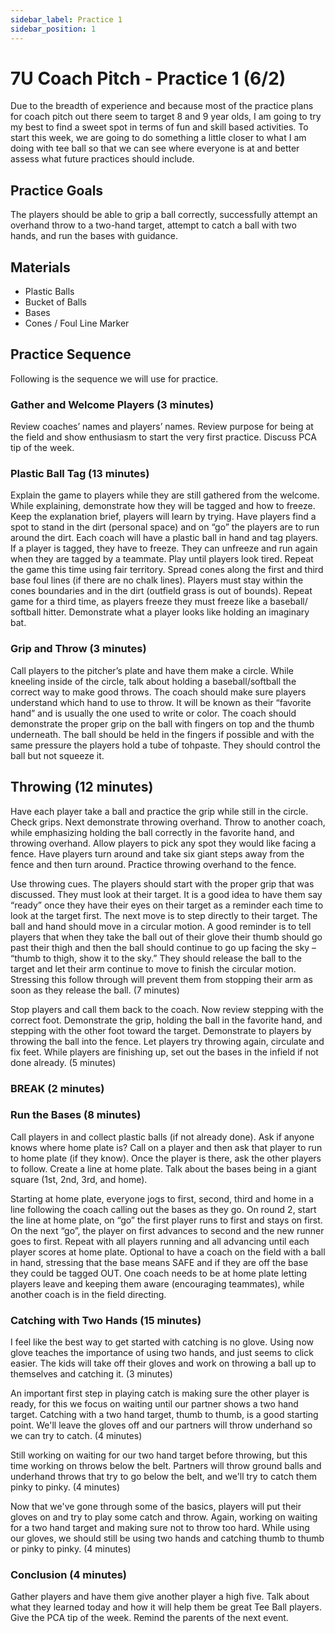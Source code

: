 ```yaml
---
sidebar_label: Practice 1
sidebar_position: 1
---
```


# 7U Coach Pitch - Practice 1 (6/2)

Due to the breadth of experience and because most of the practice plans for coach pitch out there seem to target 8 and 9 year olds, I am going to try my best to find a sweet spot in terms of fun and skill based activities.  To start this week, we are going to do something a little closer to what I am doing with tee ball so that we can see where everyone is at and better assess what future practices should include.

## Practice Goals

The players should be able to grip a ball correctly, successfully attempt an overhand throw to a two-hand target, attempt to catch a ball with two hands, and run the bases with guidance.

## Materials

- Plastic Balls
- Bucket of Balls
- Bases
- Cones / Foul Line Marker

## Practice Sequence

Following is the sequence we will use for practice.

### Gather and Welcome Players (3 minutes)

Review coaches’ names and players’ names. Review purpose for being at the field and show enthusiasm to start the very first practice. Discuss PCA tip of the week.

### Plastic Ball Tag (13 minutes)

Explain the game to players while they are still gathered from the welcome. While explaining, demonstrate how they will be tagged and how to freeze. Keep the explanation brief, players will learn by trying. Have players find a spot to stand in the dirt (personal space) and on “go” the players are to run around the dirt. Each coach will have a plastic ball in hand and tag players. If a player is tagged, they have to freeze. They can unfreeze and run again when they are tagged by a teammate. Play until players look tired. Repeat the game this time using fair territory. Spread cones along the first and third base foul lines (if there are no chalk lines). Players must stay within the cones boundaries and in the dirt (outfield grass is out of bounds). Repeat game for a third time, as players freeze they must freeze like a baseball/ softball hitter. Demonstrate what a player looks like holding an imaginary bat.

### Grip and Throw (3 minutes)

Call players to the pitcher’s plate and have them make a circle. While kneeling inside of the circle, talk about holding a baseball/softball the correct way to make good throws. The coach should make sure players understand which hand to use to throw. It will be known as their “favorite hand” and is usually the one used to write or color. The coach should demonstrate the proper grip on the ball with fingers on top and the thumb underneath. The ball should be held in the fingers if possible and with the same pressure the players hold a tube of tohpaste. They should control the ball but not squeeze it.

## Throwing (12 minutes)

Have each player take a ball and practice the grip while still in the circle. Check grips. Next demonstrate throwing overhand. Throw to another coach, while emphasizing holding the ball correctly in the favorite hand, and throwing overhand. Allow players to pick any spot they would like facing a fence. Have players turn around and take six giant steps away from the fence and then turn around. Practice throwing overhand to the fence.

Use throwing cues. The players should start with the proper grip that was discussed. They must look at their target. It is a good idea to have them say “ready” once they have their eyes on their target as a reminder each time to look at the target first. The next move is to step directly to their target. The ball and hand should move in a circular motion. A good reminder is to tell players that when they take the ball out of their glove their thumb should go past their thigh and then the ball should continue to go up facing the sky – “thumb to thigh, show it to the sky.” They should release the ball to the target and let their arm continue to move to finish the circular motion. Stressing this follow through will prevent them from stopping their arm as soon as they release the ball. (7 minutes)

Stop players and call them back to the coach. Now review stepping with the correct foot. Demonstrate the grip, holding the ball in the favorite hand, and stepping with the other foot toward the target. Demonstrate to players by throwing the ball into the fence. Let players try throwing again, circulate and fix feet. While players are finishing up, set out the bases in the infield if not done already. (5 minutes)

### BREAK (2 minutes)

### Run the Bases (8 minutes)

Call players in and collect plastic balls (if not already done). Ask if anyone knows where home plate is? Call on a player and then ask that player to run to home plate (if they know). Once the player is there, ask the other players to follow. Create a line at home plate. Talk about the bases being in a giant square (1st, 2nd, 3rd, and home).

Starting at home plate, everyone jogs to first, second, third and home in a line following the coach calling out the bases as they go. On round 2, start the line at home plate, on “go” the first player runs to first and stays on first. On the next “go”, the player on first advances to second and the new runner goes to first. Repeat with all players running and all advancing until each player scores at home plate. Optional to have a coach on the field with a ball in hand, stressing that the base means SAFE and if they are off the base they could be tagged OUT. One coach needs to be at home plate letting players leave and keeping them aware (encouraging teammates), while another coach is in the field directing.

### Catching with Two Hands (15 minutes)

I feel like the best way to get started with catching is no glove.  Using now glove teaches the importance of using two hands, and just seems to click easier.  The kids will take off their gloves and work on throwing a ball up to themselves and catching it. (3 minutes)

An important first step in playing catch is making sure the other player is ready, for this we focus on waiting until our partner shows a two hand target.  Catching with a two hand target, thumb to thumb, is a good starting point. We'll leave the gloves off and our partners will throw underhand so we can try to catch. (4 minutes)

Still working on waiting for our two hand target before throwing, but this time working on throws below the belt.  Partners will throw ground balls and underhand throws that try to go below the belt, and we'll try to catch them pinky to pinky. (4 minutes)

Now that we've gone through some of the basics, players will put their gloves on and try to play some catch and throw.  Again, working on waiting for a two hand target and making sure not to throw too hard. While using our gloves, we should still be using two hands and catching thumb to thumb or pinky to pinky. (4 minutes)

### Conclusion (4 minutes)

Gather players and have them give another player a high five. Talk about what they learned today and how it will help them be great Tee Ball players. Give the PCA tip of the week. Remind the parents of the next event.
